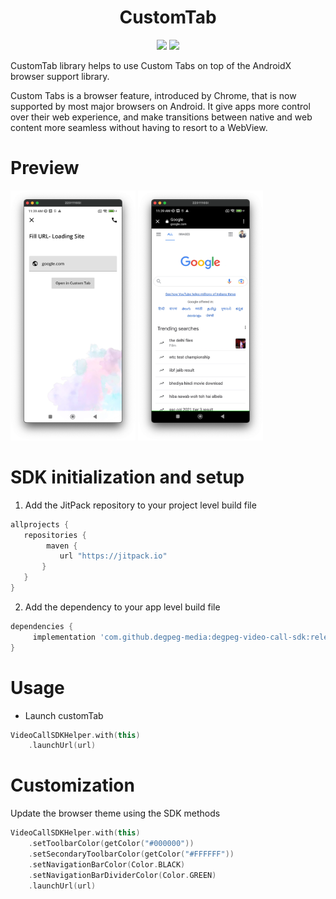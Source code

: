 <h1 align="center">CustomTab</h1>
<p align="center">
  <img src="https://jitpack.io/v/degpeg-media/degpeg-video-call-sdk/month.svg"/>
  <img src="https://jitpack.io/v/degpeg-media/degpeg-video-call-sdk.svg"/>
</p>

CustomTab library helps to use Custom Tabs on top of the AndroidX browser support library.

Custom Tabs is a browser feature, introduced by Chrome, that is now supported by most major browsers on Android. It give apps more control over their web experience, and make transitions between native and web content more seamless without having to resort to a WebView.

# Preview
<p float="left">
<img src="https://github.com/degpeg-media/degpeg-video-call-sdk/blob/master/app/Screenshot_1.png" alt="dashboard" width="200" height="400"> 
<img src="https://github.com/degpeg-media/degpeg-video-call-sdk/blob/master/app/Screenshot_2.png" alt="dashboard" width="200" height="400">
</p>

# SDK initialization and setup

1. Add the JitPack repository to your project level build file

 ```groovy
allprojects {
    repositories {
         maven {
            url "https://jitpack.io"
        }
    }
}
```

2. Add the dependency to your app level build file

```groovy
dependencies {
     implementation 'com.github.degpeg-media:degpeg-video-call-sdk:release_version'
}
```

# Usage

* Launch customTab
```kotlin
VideoCallSDKHelper.with(this)
    .launchUrl(url)
```

# Customization
Update the browser theme using the SDK methods
```kotlin
VideoCallSDKHelper.with(this)
    .setToolbarColor(getColor("#000000"))
    .setSecondaryToolbarColor(getColor("#FFFFFF"))
    .setNavigationBarColor(Color.BLACK)
    .setNavigationBarDividerColor(Color.GREEN)
    .launchUrl(url)
```